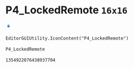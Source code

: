 # P4_LockedRemote `16x16`
<img src="/img/P4_LockedRemote.png" width=16 height=16>

``` CSharp
EditorGUIUtility.IconContent("P4_LockedRemote")
```
```
P4_LockedRemote
```
```
1354922076438937704
```

